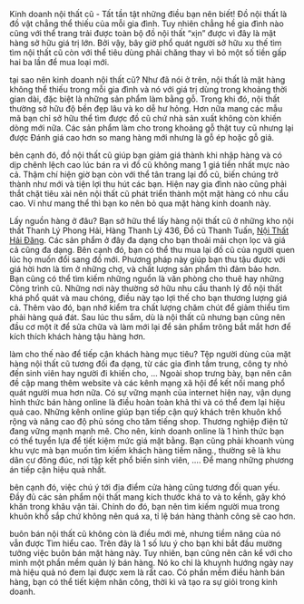 Kinh doanh nội thất cũ - Tất tần tật những điều bạn nên biết!
 Đồ nội thất là đồ vật chẳng thể thiếu của mỗi gia đình. Tuy nhiên chẳng hề gia đình nào cũng với thể trang trải được toàn bộ đồ nội thất “xịn” được vì đây là mặt hàng sở hữu giá trị lớn. Bởi vậy, bây giờ phổ quát người sở hữu xu thế tìm tìm nội thất cũ còn với thể tiêu dùng phải chăng thay vì bỏ một số tiền gấp hai ba lần để mua loại mới.

tại sao nên kinh doanh nội thất cũ?
Như đã nói ở trên, nội thất là mặt hàng không thể thiếu trong mỗi gia đình và nó với giá trị dùng trong khoảng thời gian dài, đặc biệt là những sản phẩm làm bằng gỗ. Trong khi đó, nội thất thường sở hữu độ bền đẹp lâu và ko dễ hư hỏng. Hơn nữa mang các mẫu mã bạn chỉ sở hữu thể tìm được đồ cũ chứ nhà sản xuất không còn khiến dòng mới nữa. Các sản phẩm làm cho trong khoảng gỗ thật tuy cũ nhưng lại được Đánh giá cao hơn so mang hàng mới nhưng là gỗ ép hoặc gỗ giả.

bên cạnh đó, đồ nội thất cũ giúp bạn giảm giá thành khi nhập hàng và có dịp chênh lệch cao lúc bán ra vì đồ cũ không mang 1 giá tiền nhất mực nào cả. Thậm chí hiện giờ bạn còn với thể tân trang lại đồ cũ, biến chúng trở thành như mới và tiện lợi thu hút các bạn. Hiện nay gia đình nào cũng phải thắt chặt tiêu xài nên nội thất cũ phát triển thành một mặt hàng có nhu cầu cao. Ví như mang thể thì bạn ko nên bỏ qua mặt hàng kinh doanh này.

Lấy nguồn hàng ở đâu?
Bạn sở hữu thể lấy hàng nội thất cũ ở những kho nội thất Thanh Lý Phong Hải, Hàng Thanh Lý 436, Đồ cũ Thanh Tuấn, <a href="https://noithatgiasi.org/">Nội Thất Hải Đăng</a>. Các sản phẩm ở đây đa dạng cho bạn thoải mái chọn lọc và giá cả cũng đa dạng. Bên cạnh đó, bạn có thể thu mua lại đồ cũ của người quen lúc họ muốn đổi sang đồ mới. Phương pháp này giúp bạn thu tậu được với giá hời hơn là tìm ở những chợ, và chất lượng sản phẩm thì đảm bảo hơn. Bạn cũng có thể tìm kiếm những nguồn là văn phòng cho thuê hay những Công trình cũ. Những nơi này thường sở hữu nhu cầu thanh lý đồ nội thất khá phổ quát và mau chóng, điều này tạo lợi thế cho bạn thương lượng giá cả. Thêm vào đó, bạn nhớ kiểm tra chất lượng chăm chút để giảm thiểu tìm phải hàng quá đát. Sau lúc thu sắm, dù là nội thất cũ nhưng bạn cũng nên đầu cơ một ít để sửa chữa và làm mới lại để sản phẩm trông bắt mắt hơn để kích thích khách hàng tậu hàng hơn.

làm cho thế nào để tiếp cận khách hàng mục tiêu?
Tệp người dùng của mặt hàng nội thất cũ tương đối đa dạng, từ các gia đình tầm trung, công ty nhỏ đến sinh viên hay người đi khiến cho, … Ngoài shop trưng bày, bạn nên cân đề cập mang thêm website và các kênh mạng xã hội để kết nối mang phổ quát người mua hơn nữa. Có sự vững mạnh của internet hiện nay, vận dụng hình thức bán hàng online là điều hoàn toàn khả thi và có thể đem lại hiệu quả cao. Những kênh online giúp bạn tiếp cận quý khách trên khuôn khổ rộng và nâng cao độ phủ sóng cho tăm tiếng shop. Thương nghiệp điện tử đang vững mạnh mạnh mẽ. Cho nên, kinh doanh online là 1 hình thức bạn có thể tuyển lựa để tiết kiệm mức giá mặt bằng. Bạn cũng phải khoanh vùng khu vực mà bạn muốn tìm kiếm khách hàng tiềm năng., thường sẽ là khu dân cư đông đúc, nơi tập kết phổ biến sinh viên, …. Để mang những phương án tiếp cận hiệu quả nhất.

bên cạnh đó, việc chú ý tới địa điểm cửa hàng cũng tương đối quan yếu. Đầy đủ các sản phẩm nội thất mang kích thước khá to và to kềnh, gây khó khăn trong khâu vận tải. Chính do đó, bạn nên tìm kiếm người mua trong khuôn khổ sắp chứ không nên quá xa, tỉ lệ bán hàng thành công sẽ cao hơn.

buôn bán nội thất cũ không còn là điều mới mẻ, nhưng tiềm năng của nó vẫn được Tìm hiểu cao. Trên đây là 1 số lưu ý cho bạn khi bắt đầu mường tưởng việc buôn bán mặt hàng này. Tuy nhiên, bạn cũng nên cân kể với cho mình một phần mềm quản lý bán hàng. Nó ko chỉ là khuynh hướng ngày nay mà hiệu quả nó đem lại được xem là rất cao. Có phần mềm điều hành bán hàng, bạn có thể tiết kiệm nhân công, thời kì và tạo ra sự giỏi trong kinh doanh.
